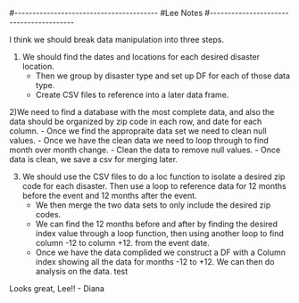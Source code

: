 #----------------------------------------
#Lee Notes
#----------------------------------------

I think we should break data manipulation into three steps.

1) We should find the dates and locations for each desired disaster location.
    - Then we group by disaster type and set up DF for each of those data type.
    - Create CSV files to reference into a later data frame.

2)We need to find a database with the most complete data, and also the data should be organized by zip code in each row, and date for each column. 
    - Once we find the appropraite data set we need to clean null values.
    - Once we have the clean data we need to loop through to find month over month change.
    - Clean the data to remove null values.
    - Once data is clean, we save a csv for merging later. 


3) We should use the CSV files to do a loc function to isolate a desired zip code for each disaster. Then use a loop to reference data for 12 months before the event and 12 months after the event. 
    - We then merge the two data sets to only include the desired zip codes. 
    - We can find the 12 months before and after by finding the desired index value through a loop function, then using another loop to find column -12 to column +12. from the event date.
    - Once we have the data complided we construct a DF with a Column index showing all the data for months -12 to +12. We can then do analysis on the data. 
 test



Looks great, Lee!! - Diana
